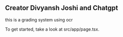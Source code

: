 ## Creator Divyansh Joshi and Chatgpt
this is a grading system using ocr

To get started, take a look at src/app/page.tsx.
